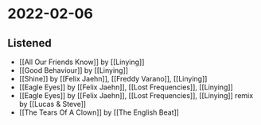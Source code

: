 # 2022-02-06

## Listened

- [[All Our Friends Know]] by [[Linying]]
- [[Good Behaviour]] by [[Linying]]
- [[Shine]] by [[Felix Jaehn]], [[Freddy Varano]], [[Linying]]
- [[Eagle Eyes]] by [[Felix Jaehn]], [[Lost Frequencies]], [[Linying]]
- [[Eagle Eyes]] by [[Felix Jaehn]], [[Lost Frequencies]], [[Linying]] remix by [[Lucas & Steve]]
- [[The Tears Of A Clown]] by [[The English Beat]]

